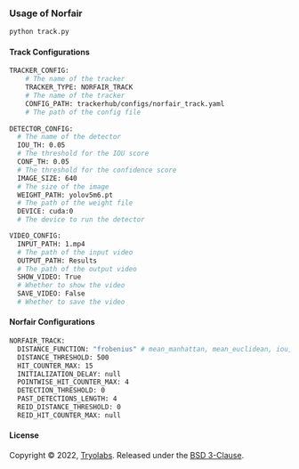 ### Usage of Norfair

```bash
python track.py
```
#### Track Configurations
```bash
TRACKER_CONFIG:
    # The name of the tracker
    TRACKER_TYPE: NORFAIR_TRACK
    # The name of the tracker
    CONFIG_PATH: trackerhub/configs/norfair_track.yaml
    # The path of the config file
 
DETECTOR_CONFIG:
  # The name of the detector
  IOU_TH: 0.05
  # The threshold for the IOU score
  CONF_TH: 0.05
  # The threshold for the confidence score
  IMAGE_SIZE: 640
  # The size of the image
  WEIGHT_PATH: yolov5m6.pt
  # The path of the weight file
  DEVICE: cuda:0
  # The device to run the detector

VIDEO_CONFIG:
  INPUT_PATH: 1.mp4
  # The path of the input video
  OUTPUT_PATH: Results
  # The path of the output video
  SHOW_VIDEO: True
  # Whether to show the video
  SAVE_VIDEO: False
  # Whether to save the video
```

#### Norfair Configurations
```bash
NORFAIR_TRACK:
  DISTANCE_FUNCTION: "frobenius" # mean_manhattan, mean_euclidean, iou, iou_opt
  DISTANCE_THRESHOLD: 500
  HIT_COUNTER_MAX: 15
  INITIALIZATION_DELAY: null
  POINTWISE_HIT_COUNTER_MAX: 4
  DETECTION_THRESHOLD: 0
  PAST_DETECTIONS_LENGTH: 4
  REID_DISTANCE_THRESHOLD: 0
  REID_HIT_COUNTER_MAX: null
```

#### License

Copyright © 2022, [Tryolabs](https://tryolabs.com). Released under the [BSD 3-Clause](https://github.com/tryolabs/norfair/blob/master/LICENSE).